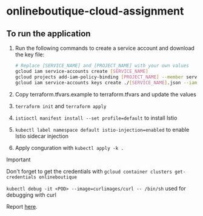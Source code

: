 # onlineboutique-cloud-assignment

## To run the application

1. Run the following commands to create a service account and download the key file:

    ```bash
    # Replace [SERVICE_NAME] and [PROJECT_NAME] with your own values
    gcloud iam service-accounts create [SERVICE_NAME]
    gcloud projects add-iam-policy-binding [PROJECT_NAME] --member serviceAccount:[SERVICE_NAME]@[PROJECT_NAME].iam.gserviceaccount.com --role roles/editor
    gcloud iam service-accounts keys create ./[SERVICE_NAME].json --iam-account [SERVICE_NAME]@[PROJECT_NAME].iam.gserviceaccount.com
    ```

2. Copy terraform.tfvars.example to terraform.tfvars and update the values
3. `terraform init` and `terraform apply`
4. `istioctl manifest install --set profile=default` to install Istio
5. `kubectl label namespace default istio-injection=enabled` to enable Istio sidecar injection
6. Apply conguration with `kubectl apply -k .`

> [!IMPORTANT]
> Don't forget to get the credentials with `gcloud container clusters get-credentials onlineboutique`

`kubectl debug -it <POD> --image=curlimages/curl -- /bin/sh` used for debugging with curl

Report [here](./report.md).
